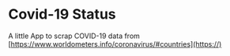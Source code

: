 # Covid-19 Status

A little App to scrap COVID-19 data from [https://www.worldometers.info/coronavirus/#countries](https://)